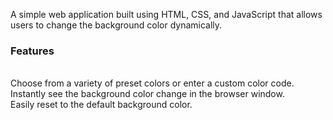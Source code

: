 A simple web application built using HTML, CSS, and JavaScript that allows users to change the background color dynamically. <br>
<h3>Features </h3><br>
Choose from a variety of preset colors or enter a custom color code.<br>
Instantly see the background color change in the browser window.<br>
Easily reset to the default background color.
